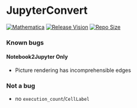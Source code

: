 # JupyterConvert

[![Mathematica](https://img.shields.io/badge/Mathematica-%E2%A9%BE11.0-brightgreen.svg)](https://www.wolfram.com/mathematica/)
[![Release Vision](https://img.shields.io/badge/release-v0.2.x-ff69b4.svg)](https://github.com/GalAster/JupyterConvert/releases)
[![Repo Size](https://img.shields.io/github/repo-size/GalAster/JupyterConvert.svg)](https://github.com/GalAster/JupyterConvert.git)

### Known bugs

#### Notebook2Jupyter Only

- Picture rendering has incomprehensible edges


### Not a bug

- no `execution_count`/`CellLabel`